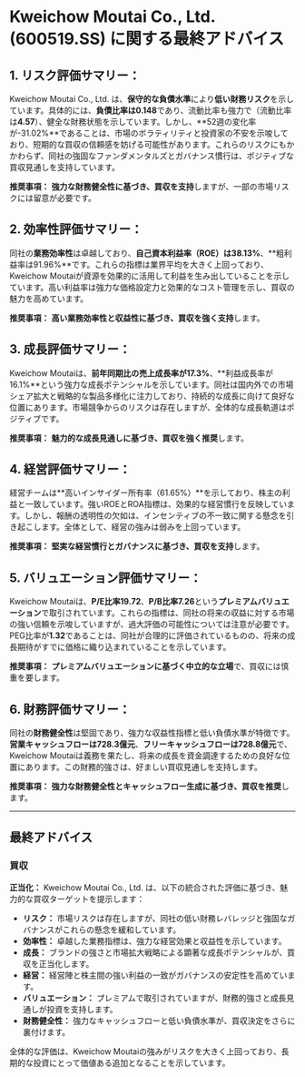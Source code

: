 # Kweichow Moutai Co., Ltd. (600519.SS) に関する最終アドバイス

## 1. リスク評価サマリー：
Kweichow Moutai Co., Ltd. は、**保守的な負債水準**により**低い財務リスク**を示しています。具体的には、**負債比率は0.148**であり、流動比率も強力で（流動比率は**4.57**）、健全な財務状態を示しています。しかし、**52週の変化率が-31.02%**であることは、市場のボラティリティと投資家の不安を示唆しており、短期的な買収の信頼感を妨げる可能性があります。これらのリスクにもかかわらず、同社の強固なファンダメンタルズとガバナンス慣行は、ポジティブな買収見通しを支持しています。

**推奨事項：** **強力な財務健全性に基づき、買収を支持**しますが、一部の市場リスクには留意が必要です。

## 2. 効率性評価サマリー：
同社の**業務効率性**は卓越しており、**自己資本利益率（ROE）は38.13%**、**粗利益率は91.96%**です。これらの指標は業界平均を大きく上回っており、Kweichow Moutaiが資源を効果的に活用して利益を生み出していることを示しています。高い利益率は強力な価格設定力と効果的なコスト管理を示し、買収の魅力を高めています。

**推奨事項：** **高い業務効率性と収益性に基づき、買収を強く支持**します。

## 3. 成長評価サマリー：
Kweichow Moutaiは、**前年同期比の売上成長率が17.3%**、**利益成長率が16.1%**という強力な成長ポテンシャルを示しています。同社は国内外での市場シェア拡大と戦略的な製品多様化に注力しており、持続的な成長に向けて良好な位置にあります。市場競争からのリスクは存在しますが、全体的な成長軌道はポジティブです。

**推奨事項：** **魅力的な成長見通しに基づき、買収を強く推奨**します。

## 4. 経営評価サマリー：
経営チームは**高いインサイダー所有率（61.65%）**を示しており、株主の利益と一致しています。強いROEとROA指標は、効果的な経営慣行を反映しています。しかし、報酬の透明性の欠如は、インセンティブの不一致に関する懸念を引き起こします。全体として、経営の強みは弱みを上回っています。

**推奨事項：** **堅実な経営慣行とガバナンスに基づき、買収を支持**します。

## 5. バリュエーション評価サマリー：
Kweichow Moutaiは、**P/E比率19.72**、**P/B比率7.26**という**プレミアムバリュエーション**で取引されています。これらの指標は、同社の将来の収益に対する市場の強い信頼を示唆していますが、過大評価の可能性については注意が必要です。PEG比率が**1.32**であることは、同社が合理的に評価されているものの、将来の成長期待がすでに価格に織り込まれていることを示しています。

**推奨事項：** **プレミアムバリュエーションに基づく中立的な立場**で、買収には慎重を要します。

## 6. 財務評価サマリー：
同社の**財務健全性**は堅固であり、強力な収益性指標と低い負債水準が特徴です。**営業キャッシュフローは728.3億元**、**フリーキャッシュフローは728.8億元**で、Kweichow Moutaiは義務を果たし、将来の成長を資金調達するための良好な位置にあります。この財務的強さは、好ましい買収見通しを支持します。

**推奨事項：** **強力な財務健全性とキャッシュフロー生成に基づき、買収を推奨**します。

---

## 最終アドバイス
### **買収**

**正当化：**
Kweichow Moutai Co., Ltd. は、以下の統合された評価に基づき、魅力的な買収ターゲットを提示します：

- **リスク：** 市場リスクは存在しますが、同社の低い財務レバレッジと強固なガバナンスがこれらの懸念を緩和しています。
- **効率性：** 卓越した業務指標は、強力な経営効果と収益性を示しています。
- **成長：** ブランドの強さと市場拡大戦略による顕著な成長ポテンシャルが、買収を正当化します。
- **経営：** 経営陣と株主間の強い利益の一致がガバナンスの安定性を高めています。
- **バリュエーション：** プレミアムで取引されていますが、財務的強さと成長見通しが投資を支持します。
- **財務健全性：** 強力なキャッシュフローと低い負債水準が、買収決定をさらに裏付けます。

全体的な評価は、Kweichow Moutaiの強みがリスクを大きく上回っており、長期的な投資にとって価値ある追加となることを示しています。